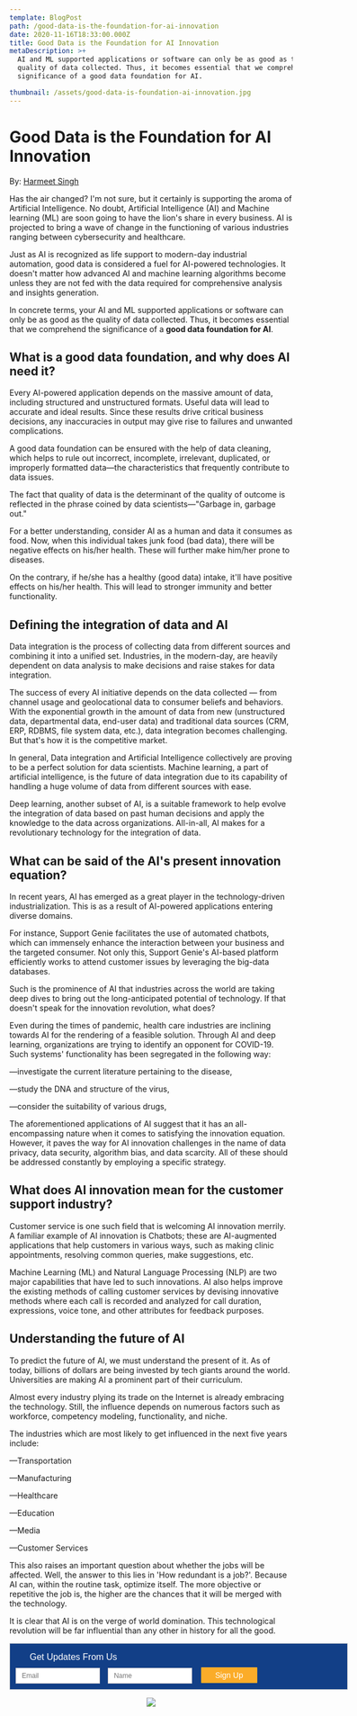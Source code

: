 ```yaml
---
template: BlogPost
path: /good-data-is-the-foundation-for-ai-innovation
date: 2020-11-16T18:33:00.000Z
title: Good Data is the Foundation for AI Innovation
metaDescription: >+
  AI and ML supported applications or software can only be as good as the
  quality of data collected. Thus, it becomes essential that we comprehend the
  significance of a good data foundation for AI.

thumbnail: /assets/good-data-is-foundation-ai-innovation.jpg
---
```

# Good Data is the Foundation for AI Innovation

By: [Harmeet Singh](https://www.linkedin.com/in/harmeet-singh-402aa3160)

Has the air changed? I'm not sure, but it certainly is supporting the aroma of Artificial Intelligence. No doubt, Artificial Intelligence (AI) and Machine learning (ML) are soon going to have the lion's share in every business. AI is projected to bring a wave of change in the functioning of various industries ranging between cybersecurity and healthcare. 

Just as AI is recognized as life support to modern-day industrial automation, good data is considered a fuel for AI-powered technologies. It doesn't matter how advanced AI and machine learning algorithms become unless they are not fed with the data required for comprehensive analysis and insights generation.

In concrete terms, your AI and ML supported applications or software can only be as good as the quality of data collected. Thus, it becomes essential that we comprehend the significance of a **good data foundation for AI**.

## What is a good data foundation, and why does AI need it?

Every AI-powered application depends on the massive amount of data, including structured and unstructured formats. Useful data will lead to accurate and ideal results. Since these results drive critical business decisions, any inaccuracies in output may give rise to failures and unwanted complications. 

A good data foundation can be ensured with the help of data cleaning, which helps to rule out incorrect, incomplete, irrelevant, duplicated, or improperly formatted data—the characteristics that frequently contribute to data issues. 

The fact that quality of data is the determinant of the quality of outcome is reflected in the phrase coined by data scientists—"Garbage in, garbage out."

For a better understanding, consider AI as a human and data it consumes as food. Now, when this individual takes junk food (bad data), there will be negative effects on his/her health. These will further make him/her prone to diseases. 

On the contrary, if he/she has a healthy (good data) intake, it'll have positive effects on his/her health. This will lead to stronger immunity and better functionality. 

## Defining the integration of data and AI 

Data integration is the process of collecting data from different sources and combining it into a unified set. Industries, in the modern-day, are heavily dependent on data analysis to make decisions and raise stakes for data integration. 

The success of every AI initiative depends on the data collected — from channel usage and geolocational data to consumer beliefs and behaviors. With the exponential growth in the amount of data from new (unstructured data, departmental data, end-user data) and traditional data sources (CRM, ERP, RDBMS, file system data, etc.), data integration becomes challenging. But that's how it is the competitive market.  

In general, Data integration and Artificial Intelligence collectively are proving to be a perfect solution for data scientists. Machine learning, a part of artificial intelligence, is the future of data integration due to its capability of handling a huge volume of data from different sources with ease. 

Deep learning, another subset of AI, is a suitable framework to help evolve the integration of data based on past human decisions and apply the knowledge to the data across organizations. All-in-all, AI makes for a revolutionary technology for the integration of data.

## What can be said of the AI's present innovation equation? 

In recent years, AI has emerged as a great player in the technology-driven industrialization. This is as a result of AI-powered applications entering diverse domains.  

For instance, Support Genie facilitates the use of automated chatbots, which can immensely enhance the interaction between your business and the targeted consumer. Not only this, Support Genie's AI-based platform efficiently works to attend customer issues by leveraging the big-data databases. 

Such is the prominence of AI that industries across the world are taking deep dives to bring out the long-anticipated potential of technology. If that doesn't speak for the innovation revolution, what does?

Even during the times of pandemic, health care industries are inclining towards AI for the rendering of a feasible solution. Through AI and deep learning, organizations are trying to identify an opponent for COVID-19. Such systems' functionality has been segregated in the following way: 

—investigate the current literature pertaining to the disease,

—study the DNA and structure of the virus,

—consider the suitability of various drugs,

The aforementioned applications of AI suggest that it has an all-encompassing nature when it comes to satisfying the innovation equation. However, it paves the way for AI innovation challenges in the name of data privacy, data security, algorithm bias, and data scarcity. All of these should be addressed constantly by employing a specific strategy. 

## What does AI innovation mean for the customer support industry?

Customer service is one such field that is welcoming AI innovation merrily. A familiar example of AI innovation is Chatbots; these are AI-augmented applications that help customers in various ways, such as making clinic appointments, resolving common queries, make suggestions, etc. 

Machine Learning (ML) and Natural Language Processing (NLP) are two major capabilities that have led to such innovations. AI also helps improve the existing methods of calling customer services by devising innovative methods where each call is recorded and analyzed for call duration, expressions, voice tone, and other attributes for feedback purposes.

## Understanding the future of AI

To predict the future of AI, we must understand the present of it. As of today, billions of dollars are being invested by tech giants around the world. Universities are making AI a prominent part of their curriculum.

Almost every industry plying its trade on the Internet is already embracing the technology. Still, the influence depends on numerous factors such as workforce, competency modeling, functionality, and niche.

The industries which are most likely to get influenced in the next five years include:

—Transportation

—Manufacturing

—Healthcare

—Education

—Media

—Customer Services

This also raises an important question about whether the jobs will be affected. Well, the answer to this lies in 'How redundant is a job?'. Because AI can, within the routine task, optimize itself. The more objective or repetitive the job is, the higher are the chances that it will be merged with the technology. 

It is clear that AI is on the verge of world domination. This technological revolution will be far influential than any other in history for all the good.

<!--Zoho Campaigns Web-Optin Form's Header Code Starts Here-->

<script type="text/javascript" src="https://publ.maillist-manage.com/js/optin.min.js" onload="setupSF('sfa3e251e879e810faf1fdd388070fea6dae6364a62834cb22','ZCFORMVIEW',false,'light',false,'0')"></script>

<script type="text/javascript">
	function runOnFormSubmit_sfa3e251e879e810faf1fdd388070fea6dae6364a62834cb22(th){
		/*Before submit, if you want to trigger your event, "include your code here"*/
	};
</script>

<style>
.quick_form_5_css * {
    -webkit-box-sizing: border-box !important;
    -moz-box-sizing: border-box !important;
    box-sizing: border-box !important;
    overflow-wrap: break-word
}
@media only screen and (max-width: 600px) {.quick_form_5_css[name="SIGNUP_BODY"] { width: 100% !important; min-width: 100% !important; margin: 0px auto !important; padding: 0px !important } .SIGNUP_FLD { width: 90% !important; margin: 10px 5% !important; padding: 0px !important } .SIGNUP_FLD input { margin: 0 !important } }
</style>

<!--Zoho Campaigns Web-Optin Form's Header Code Ends Here--><!--Zoho Campaigns Web-Optin Form Starts Here-->

<div id="sfa3e251e879e810faf1fdd388070fea6dae6364a62834cb22" data-type="signupform" style="opacity: 1;">
	<div id="customForm">
		<div class="quick_form_5_css" style="background-color: rgb(18, 63, 135); z-index: 2; font-family: Arial; border: 1px solid rgb(206, 206, 206); overflow: hidden; width: 600px" name="SIGNUP_BODY">
			<div>
				<div style="font-size: 16px; font-family: Arial; font-weight: normal; color: rgb(255, 255, 255); text-align: left; padding: 15px 35px 5px; display: block; box-sizing: border-box; background-color: rgb(18, 63, 135); height: 28px; width: 382px" id="SIGNUP_HEADING">Get Updates From Us</div>
				<div style="position:relative;">
					<div id="Zc_SignupSuccess" style="display:none;position:absolute;margin-left:4%;width:90%;background-color: white; padding: 3px; border: 3px solid rgb(194, 225, 154);  margin-top: 10px;margin-bottom:10px;word-break:break-all">
						<table width="100%" cellpadding="0" cellspacing="0" border="0">
							<tbody>
								<tr>
									<td width="10%">
										<img class="successicon" src="https://publ.maillist-manage.com/images/challangeiconenable.jpg" align="absmiddle">
									</td>
									<td>
										<span id="signupSuccessMsg" style="color: rgb(73, 140, 132); font-family: sans-serif; font-size: 14px;word-break:break-word">&nbsp;&nbsp;Thank you for Signing Up</span>
									</td>
								</tr>
							</tbody>
						</table>
					</div>
				</div>
				<form method="POST" id="zcampaignOptinForm" style="margin: 0px; width: 100%" action="https://maillist-manage.com/weboptin.zc" target="_zcSignup">
					<div style="background-color: rgb(255, 235, 232); padding: 10px; color: rgb(210, 0, 0); font-size: 11px; margin: 20px 10px 0px; border: 1px solid rgb(255, 217, 211); opacity: 1; display: none" id="errorMsgDiv">Please correct the marked field(s) below.</div>
					<div style="position: relative; margin: 15px 0 10px 10px; width: 150px; height: 28px; display: inline-block" class="SIGNUP_FLD">
						<div id="Zc_SignupSuccess" style="position: absolute; width: 87%; background-color: white; padding: 3px; border: 3px solid rgb(194, 225, 154); margin-bottom: 10px; word-break: break-all; opacity: 1; display: none">
							<div style="width: 20px; padding: 5px; display: table-cell">
								<img class="successicon" src="https://campaigns.zoho.com/images/challangeiconenable.jpg" style="width: 20px">
							</div>
							<div style="display: table-cell">
								<span id="signupSuccessMsg" style="color: rgb(73, 140, 132); font-family: sans-serif; font-size: 14px; line-height: 30px; display: block"></span>
							</div>
						</div>
						<input type="text" style="font-size: 12px; border-width: 1px; border-color: rgb(214, 205, 205); border-style: solid; width: 100%; height: 100%; z-index: 4; outline: none; padding: 5px 10px; color: rgb(113, 106, 106); text-align: left; font-family: &quot;Arial&quot;; border-radius: 0px; background-color: rgb(255, 255, 255); box-sizing: border-box" placeholder="Email" changeitem="SIGNUP_FORM_FIELD" name="CONTACT_EMAIL" id="EMBED_FORM_EMAIL_LABEL">
					</div>
					<div style="position: relative; margin: 15px 0 10px 10px; width: 150px; height: 28px; display: inline-block" class="SIGNUP_FLD">
						<input type="text" style="font-size: 12px; border-width: 1px; border-color: rgb(214, 205, 205); border-style: solid; width: 100%; height: 100%; z-index: 4; outline: none; padding: 5px 10px; color: rgb(113, 106, 106); text-align: left; font-family: &quot;Arial&quot;; border-radius: 0px; background-color: rgb(255, 255, 255); box-sizing: border-box" placeholder="Name" changeitem="SIGNUP_FORM_FIELD" name="LASTNAME" id="EMBED_FORM_NAME_LABEL">
					</div>
					<div style="position: relative; width: 100px; height: 28px; margin: 0 0 10px 12px; display: inline-block" class="SIGNUP_FLD">
						<input type="button" style="text-align: center; width: 100%; height: 100%; z-index: 5; border: 0px; color: rgb(255, 255, 255); cursor: pointer; outline: none; font-size: 14px; background-color: rgb(251, 172, 41); border-radius: 1px" name="SIGNUP_SUBMIT_BUTTON" id="zcWebOptin" value="Sign Up">
					</div>
					<input type="hidden" id="fieldBorder" value="">
					<input type="hidden" id="submitType" name="submitType" value="optinCustomView">
					<input type="hidden" id="emailReportId" name="emailReportId" value="">
					<input type="hidden" id="formType" name="formType" value="QuickForm">
					<input type="hidden" name="zx" id="cmpZuid" value="143747f2">
					<input type="hidden" name="zcvers" value="3.0">
					<input type="hidden" name="oldListIds" id="allCheckedListIds" value="">
					<input type="hidden" id="mode" name="mode" value="OptinCreateView">
					<input type="hidden" id="zcld" name="zcld" value="12e8c5ebfb8d359b">
					<input type="hidden" id="document_domain" value="">
					<input type="hidden" id="zc_Url" value="publ.maillist-manage.com">
					<input type="hidden" id="new_optin_response_in" value="0">
					<input type="hidden" id="duplicate_optin_response_in" value="0">
					<input type="hidden" name="zc_trackCode" id="zc_trackCode" value="ZCFORMVIEW">
					<input type="hidden" id="zc_formIx" name="zc_formIx" value="a3e251e879e810faf1fdd388070fea6dae6364a62834cb22">
					<input type="hidden" id="viewFrom" value="URL_ACTION">
					<span style="display: none" id="dt_CONTACT_EMAIL">1,true,6,Contact Email,2</span>
					<span style="display: none" id="dt_FIRSTNAME">1,false,1,First Name,2</span>
					<span style="display: none" id="dt_LASTNAME">1,false,1,Last Name,2</span>
				</form>
			</div>
		</div>
	</div>
	<img src="https://publ.maillist-manage.com/images/spacer.gif" id="refImage" onload="referenceSetter(this)" style="display:none;">
</div>
<input type="hidden" id="signupFormType" value="QuickForm_Horizontal">
<div id="zcOptinOverLay" oncontextmenu="return false" style="display:none;text-align: center; background-color: rgb(0, 0, 0); opacity: 0.5; z-index: 100; position: fixed; width: 100%; top: 0px; left: 0px; height: 988px;"></div>
<div id="zcOptinSuccessPopup" style="display:none;z-index: 9999;width: 800px; height: 40%;top: 84px;position: fixed; left: 26%;background-color: #FFFFFF;border-color: #E6E6E6; border-style: solid; border-width: 1px;  box-shadow: 0 1px 10px #424242;padding: 35px;">
	<span style="position: absolute;top: -16px;right:-14px;z-index:99999;cursor: pointer;" id="closeSuccess">
		<img src="https://publ.maillist-manage.com/images/videoclose.png">
	</span>
	<div id="zcOptinSuccessPanel"></div>
</div>

<!--Zoho Campaigns Web-Optin Form Ends Here-->

<p>

<center><a href="https://www.linkedin.com/in/harmeetwrites/"><img src="https://i.ibb.co/NKNFNVS/harmeet-singh-support-genie-linkedin-profile-400x.png" ></a>

